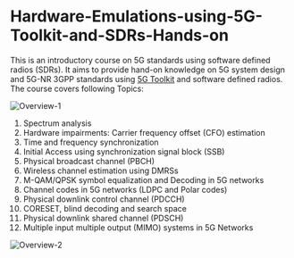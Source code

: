 # Hardware-Emulations-using-5G-Toolkit-and-SDRs-Hands-on
This is an introductory course on 5G standards using software defined radios (SDRs). It aims to provide hand-on knowledge on 5G system design and 5G-NR 3GPP standards using [5G Toolkit](https://gigayasawireless.github.io/toolkit5G/) and software defined radios.
The course covers following Topics:

![Overview-1](https://github.com/GigayasaWireless/5G-on-SDRs/tree/website/_images/Top-Overview2.svg)

1. Spectrum analysis
2. Hardware impairments: Carrier frequency offset (CFO) estimation
3. Time and frequency synchronization
4. Initial Access using synchronization signal block (SSB)
5. Physical broadcast channel (PBCH)
6. Wireless channel estimation using DMRSs
7. M-QAM/QPSK symbol equalization and Decoding in 5G networks
8. Channel codes in 5G networks (LDPC and Polar codes)
9. Physical downlink control channel (PDCCH)
10. CORESET, blind decoding and search space
11. Physical downlink shared channel (PDSCH)
12. Multiple input multiple output (MIMO) systems in 5G Networks 

![Overview-2](https://github.com/GigayasaWireless/5G-on-SDRs/tree/website/_images/Bottom-Overview2.svg)

